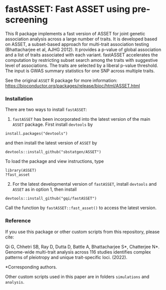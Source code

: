 # fastASSET: Fast ASSET using pre-screening

This R package implements a fast version of ASSET for joint genetic association analysis across a large number of traits. It is developed based on ASSET, a subset-based approach for multi-trait association testing (Bhattacharjee et al, AJHG 2012). It provides a p-value of global association and a list of traits associated with each variant. fastASSET accelerates the computation by restricting subset search among the traits with suggestive level of associations. The traits are selected by a liberal p-value threshold. The input is GWAS summary statistics for one SNP across multiple traits.

See the original `ASSET` R package for more information: <https://bioconductor.org/packages/release/bioc/html/ASSET.html>

### Installation

There are two ways to install `fastASSET`:

1. `fastASSET` has been incorporated into the latest version of the main `ASSET` package. First install `devtools` by 

```
install.packages("devtools")
```

and then install the latest version of `ASSET` by

```
devtools::install_github("sbstatgen/ASSET")
```

To load the package and view instructions, type

```
library(ASSET)
?fast_asset
```

2. For the latest developmental version of `fastASSET`, install `devtools` and `ASSET` as in option 1, then install

```
devtools::install_github("gqi/fastASSET")
```

Call the function by `fastASSET::fast_asset()` to access the latest version.

### Reference

If you use this package or other custom scripts from this repository, please cite:

Qi G, Chhetri SB, Ray D, Dutta D, Battle A, Bhattacharjee S*, Chatterjee N*. Genome-wide multi-trait analysis across 116 studies identifies complex patterns of pleiotropy and unique trait-specific loci. (2022).

*Corresponding authors.

Other custom scripts used in this paper are in folders `simulations` and `analysis`.	
